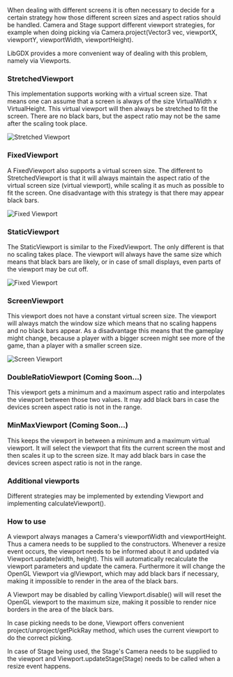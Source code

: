 When dealing with different screens it is often necessary to decide for a certain strategy how those different screen sizes and aspect ratios should be handled. Camera and Stage support different viewport strategies, for example when doing picking via Camera.project(Vector3 vec, viewportX, viewportY, viewportWidth, viewportHeight).

LibGDX provides a more convenient way of dealing with this problem, namely via Viewports.

### StretchedViewport
This implementation supports working with a virtual screen size. That means one can assume that a screen is always of the size VirtualWidth x VirtualHeight. This virtual viewport will then always be stretched to fit the screen. There are no black bars, but the aspect ratio may not be the same after the scaling took place.

![Stretched Viewport](http://i.imgur.com/oheUy0y.png)

### FixedViewport
A FixedViewport also supports a virtual screen size. The different to StretchedViewport is that it will always maintain the aspect ratio of the virtual screen size (virtual viewport), while scaling it as much as possible to fit the screen. One disadvantage with this strategy is that there may appear black bars.

![Fixed Viewport](http://i.imgur.com/Kv2wB94.png)

### StaticViewport
The StaticViewport is similar to the FixedViewport. The only different is that no scaling takes place. The viewport will always have the same size which means that black bars are likely, or in case of small displays, even parts of the viewport may be cut off.

![Fixed Viewport](http://i.imgur.com/8F697TX.png)

### ScreenViewport
This viewport does not have a constant virtual screen size. The viewport will always match the window size which means that no scaling happens and no black bars appear. As a disadvantage this means that the gameplay might change, because a player with a bigger screen might see more of the game, than a player with a smaller screen size.

![Screen Viewport](http://i.imgur.com/qtOytdq.png)

### DoubleRatioViewport (Coming Soon...)
This viewport gets a minimum and a maximum aspect ratio and interpolates the viewport between those two values. It may add black bars in case the devices screen aspect ratio is not in the range.

### MinMaxViewport (Coming Soon...)
This keeps the viewport in between a minimum and a maximum virtual viewport. It will select the viewport that fits the current screen the most and then scales it up to the screen size. It may add black bars in case the devices screen aspect ratio is not in the range.

### Additional viewports
Different strategies may be implemented by extending Viewport and implementing calculateViewport().

### How to use
A viewport always manages a Camera's viewportWidth and viewportHeight. Thus a camera needs to be supplied to the constructors. Whenever a resize event occurs, the viewport needs to be informed about it and updated via Viewport.update(width, height). This will automatically recalculate the viewport parameters and update the camera. Furthermore it will change the OpenGL Viewport via glViewport, which may add black bars if necessary, making it impossible to render in the area of the black bars.

A Viewport may be disabled by calling Viewport.disable() will will reset the OpenGL viewport to the maximum size, making it possible to render nice borders in the area of the black bars.

In case picking needs to be done, Viewport offers convenient project/unproject/getPickRay method, which uses the current viewport to do the correct picking.

In case of Stage being used, the Stage's Camera needs to be supplied to the viewport and Viewport.updateStage(Stage) needs to be called when a resize event happens.